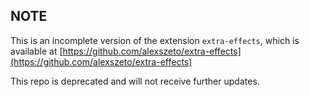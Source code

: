 ## NOTE
This is an incomplete version of the extension `extra-effects`, which is available at
[https://github.com/alexszeto/extra-effects](https://github.com/alexszeto/extra-effects)

This repo is deprecated and will not receive further updates.
